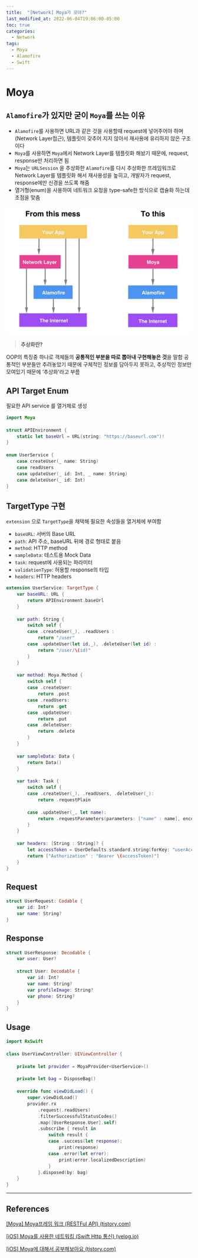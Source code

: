 ```yaml
---
title:  "[Network] Moya가 모야?"
last_modified_at: 2022-06-04T19:06:00-05:00
toc: true
categories:
  - Network
tags:
  - Moya
  - Alamofire
  - Swift
---
```


# Moya

## `Alamofire`가 있지만 굳이 `Moya`를 쓰는 이유

- `Alamofire`를 사용하면 URL과 같은 것을 사용할때 request에 넣어주어야 하며(Network Layer접근), 템플릿이 갖추어 지지 않아서 재사용에 유리하지 않은 구조이다
- `Moya`를 사용하면 `Moya`에서 Network Layer를 템플릿화 해놨기 때문에, request, response만 처리하면 됨
- `Moya`는 `URLSession` 을 추상화한 `Alamofire`를 다시 추상화한 프레임워크로
Network Layer를 템플릿화 해서 재사용성을 높히고, 개발자가 request, response에만 신경을 쓰도록 해줌
- 열거형(enum)을 사용하여 네트워크 요청을 type-safe한 방식으로 캡슐화 하는데 초점을 맞춤

![Moya](/images/2022-06-04-Moya/Moya.png)

> **추상화란?**
> 
OOP의 특징중 하나로 객체들의 **공통적인 부분을 따로 뽑아내 구현해놓은 것**을 말함
공통적인 부분들만 추려놓았기 때문에 구체적인 정보를 담아두지 못하고, 추상적인 정보만 모여있기 때문에 ‘추상화'라고 부름

## API Target Enum

필요한 API service 를 열거체로 생성

```swift
import Moya

struct APIEnvironment {
    static let baseUrl = URL(string: "https://baseurl.com")!
}

enum UserService {
    case createUser(_ name: String)
    case readUsers
    case updateUser(_ id: Int, _ name: String)
    case deleteUser(_ id: Int)
}
```

## TargetType 구현

`extension` 으로 `TargetType`을 채택해 필요한 속성들을 열거체에 부여함

- `baseURL`: 서버의 Base URL
- `path`: API 주소, baseURL 뒤에 경로 형태로 붙음
- `method`: HTTP method
- `sampleData`: 테스트용 Mock Data
- `task`: request에 사용되는 파라미터
- `validationType`: 허용할 response의 타입
- `headers`: HTTP headers

```swift
extension UserService: TargetType {
    var baseURL: URL {
        return APIEnvironment.baseUrl
    }
    
    var path: String {
        switch self {
        case .createUser(_), .readUsers :
            return "/user"
        case .updateUser(let id,_), .deleteUser(let id) :
            return "/user/\(id)"
        }
    }
    
    var method: Moya.Method {
        switch self {
        case .createUser:
            return .post
        case .readUsers:
            return .get
        case .updateUser:
            return .put
        case .deleteUser:
            return .delete
        }
    }
    
    var sampleData: Data {
        return Data()
    }
    
    var task: Task {
        switch self {
        case .createUser(_), .readUsers, .deleteUser(_):
            return .requestPlain
       
        case .updateUser(_, let name):
            return .requestParameters(parameters: ["name" : name], encoding: URLEncoding.queryString)
        }
    }
    
    var headers: [String : String]? {
        let accessToken = UserDefaults.standard.string(forKey: "userAccessToken")
        return ["Authorization" : "Bearer \(accessToken)"]
    }
}
```

## Request

```swift
struct UserRequest: Codable {
    var id: Int?
    var name: String?
}
```

## Response

```swift
struct UserResponse: Decodable {
    var user: User?
    
    struct User: Decodable {
        var id: Int?
        var name: String?
        var profileImage: String?
        var phone: String?
    }
}
```

## Usage

```swift
import RxSwift

class UserViewController: UIViewController {
    
    private let provider = MoyaProvider<UserService>()
    
    private let bag = DisposeBag()
    
    override func viewDidLoad() {
        super.viewDidLoad()
        provider.rx
            .request(.readUsers)
            .filterSuccessfulStatusCodes()
            .map([UserResponse.User].self)
            .subscribe { result in
                switch result {
                case .success(let response):
                    print(response)
                case .error(let error):
                    print(error.localizedDescription)
                }
            }.disposed(by: bag)
    }
}
```

--- 

## References

[[Moya] Moya프레임 워크 (RESTFul API) (tistory.com)](https://ios-development.tistory.com/193)

[[iOS] Moya를 사용한 네트워킹 (Swift Http 통신) (velog.io)](https://velog.io/@dlskawns96/iOS-Moya%EB%A5%BC-%EC%82%AC%EC%9A%A9%ED%95%9C-%EB%84%A4%ED%8A%B8%EC%9B%8C%ED%82%B9-Swift-Http-%ED%86%B5%EC%8B%A0)

[[iOS] Moya에 대해서 공부해보아요 (tistory.com)](https://lidium.tistory.com/37)

